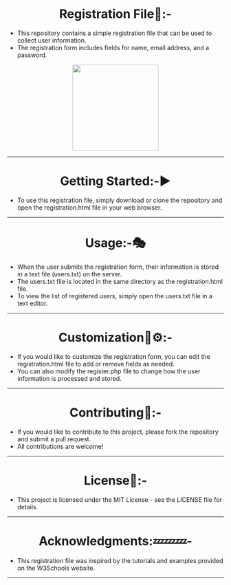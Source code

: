 <h1 align="center">Registration File🧾:-</h1>

- This repository contains a simple registration file that can be used to collect user information.
- The registration form includes fields for name, email address, and a password.
<p align="center">
<img height="200" wedith="200" src="https://truemaths.com/wp-content/uploads/2019/11/Register_Now.gif"></p>

<hr>
<h1 align="center">Getting Started:-▶️</h1>

- To use this registration file, simply download or clone the repository and open the registration.html file in your web browser.
<hr>
<h1 align="center">Usage:-🎭</h1>

- When the user submits the registration form, their information is stored in a text file (users.txt) on the server.
- The users.txt file is located in the same directory as the registration.html file.
- To view the list of registered users, simply open the users.txt file in a text editor.
<hr>
<h1 align="center">Customization🔧⚙️:-</h1>

- If you would like to customize the registration form, you can edit the registration.html file to add or remove fields as needed.
- You can also modify the register.php file to change how the user information is processed and stored.
<hr>
<h1 align="center">Contributing👫:-</h1>

- If you would like to contribute to this project, please fork the repository and submit a pull request.
- All contributions are welcome!
<hr>
<h1 align="center">License📙:-</h1>

- This project is licensed under the MIT License - see the LICENSE file for details.
<hr>
<h1 align="center">Acknowledgments:💤💤💤-</h1>

- This registration file was inspired by the tutorials and examples provided on the W3Schools website.
<hr>
